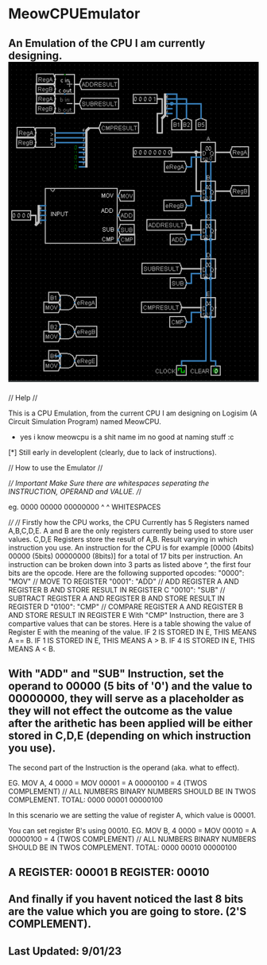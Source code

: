 # MeowCPUEmulator
An Emulation of the CPU I am currently designing.
![Alt text](images/Main.PNG?raw=true "Logisim Design")
------------------------------------------------

// Help //

This is a CPU Emulation, from the current CPU I am designing on Logisim (A Circuit Simulation Program) named MeowCPU.
* yes i know meowcpu is a shit name im no good at naming stuff :c

[*] Still early in developlent (clearly, due to lack of instructions).

// How to use the Emulator //

/*/ Important Make Sure there are whitespaces seperating the INSTRUCTION, OPERAND and VALUE. /*/

eg. 0000 00000 00000000
        ^     ^
       WHITESPACES

/*/                                                                                         /*/
Firstly how the CPU works, the CPU Currently has 5 Registers named A,B,C,D,E.
A and B are the only registers currently being used to store user values.
C,D,E Registers store the result of A,B. Result varying in which instruction you use. 
An instruction for the CPU is for example [0000 (4bits) 00000 (5bits) 00000000 (8bits)] for a total of 17 bits per instruction.
An instruction can be broken down into 3 parts as listed above ^, the first four bits are the opcode.
Here are the following supported opcodes:
    "0000": "MOV" // MOVE TO REGISTER
    "0001": "ADD" // ADD REGISTER A AND REGISTER B AND STORE RESULT IN REGISTER C
    "0010": "SUB" // SUBTRACT REGISTER A AND REGISTER B AND STORE RESULT IN REGISTER D
    "0100": "CMP" // COMPARE REGISTER A AND REGISTER B AND STORE RESULT IN REGISTER E
With "CMP" Instruction, there are 3 compartive values that can be stores.
Here is a table showing the value of Register E with the meaning of the value.
IF 2 IS STORED IN E, THIS MEANS A == B.
IF 1 IS STORED IN E, THIS MEANS A > B.
IF 4 IS STORED IN E, THIS MEANS A < B.

With "ADD" and "SUB" Instruction, set the operand to 00000 (5 bits of '0') and the value to 00000000, they will serve as
a placeholder as they will not effect the outcome as the value after the arithetic has been applied will be either stored in
C,D,E (depending on which instruction you use). 
------------------------------------------------
The second part of the Instruction is the operand (aka. what to effect).

EG. MOV A, 4
0000 = MOV
00001 = A
00000100 = 4 (TWOS COMPLEMENT) // ALL NUMBERS BINARY NUMBERS SHOULD BE IN TWOS COMPLEMENT.
TOTAL: 0000 00001 00000100

In this scenario we are setting the value of register A, which value is 00001.


You can set register B's using 00010.
EG. MOV B, 4
0000 = MOV
00010 = A
00000100 = 4 (TWOS COMPLEMENT) // ALL NUMBERS BINARY NUMBERS SHOULD BE IN TWOS COMPLEMENT.
TOTAL: 0000 00010 00000100


A REGISTER: 00001
B REGISTER: 00010
------------------------------------------------------------------------------------------------
And finally if you havent noticed the last 8 bits are the value which you are going to store. (2'S COMPLEMENT).
------------------------------------------------------------------------------------------------
Last Updated: 9/01/23
------------------------------------------------